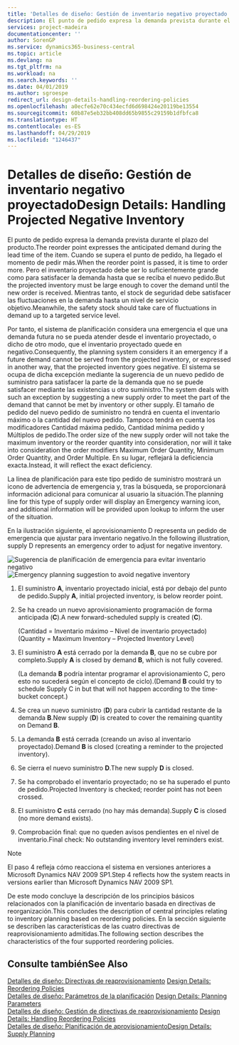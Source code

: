 ```yaml
---
title: 'Detalles de diseño: Gestión de inventario negativo proyectado | Documentos de Microsoft'
description: El punto de pedido expresa la demanda prevista durante el plazo del producto. Cuando se supera el punto de pedido, ha llegado el momento de pedir más. Pero el inventario proyectado debe ser lo suficientemente grande como para satisfacer la demanda hasta que se reciba el nuevo pedido. Mientras tanto, el stock de seguridad debe satisfacer las fluctuaciones en la demanda hasta un nivel de servicio objetivo.
services: project-madeira
documentationcenter: ''
author: SorenGP
ms.service: dynamics365-business-central
ms.topic: article
ms.devlang: na
ms.tgt_pltfrm: na
ms.workload: na
ms.search.keywords: ''
ms.date: 04/01/2019
ms.author: sgroespe
redirect_url: design-details-handling-reordering-policies
ms.openlocfilehash: a0ecfe62e70c434ecfd6d698424e20119be13554
ms.sourcegitcommit: 60b87e5eb32bb408dd65b9855c29159b1dfbfca8
ms.translationtype: HT
ms.contentlocale: es-ES
ms.lasthandoff: 04/29/2019
ms.locfileid: "1246437"
---
```

# <a name="design-details-handling-projected-negative-inventory"></a><span data-ttu-id="f0e7a-106">Detalles de diseño: Gestión de inventario negativo proyectado</span><span class="sxs-lookup"><span data-stu-id="f0e7a-106">Design Details: Handling Projected Negative Inventory</span></span>
<span data-ttu-id="f0e7a-107">El punto de pedido expresa la demanda prevista durante el plazo del producto.</span><span class="sxs-lookup"><span data-stu-id="f0e7a-107">The reorder point expresses the anticipated demand during the lead time of the item.</span></span> <span data-ttu-id="f0e7a-108">Cuando se supera el punto de pedido, ha llegado el momento de pedir más.</span><span class="sxs-lookup"><span data-stu-id="f0e7a-108">When the reorder point is passed, it is time to order more.</span></span> <span data-ttu-id="f0e7a-109">Pero el inventario proyectado debe ser lo suficientemente grande como para satisfacer la demanda hasta que se reciba el nuevo pedido.</span><span class="sxs-lookup"><span data-stu-id="f0e7a-109">But the projected inventory must be large enough to cover the demand until the new order is received.</span></span> <span data-ttu-id="f0e7a-110">Mientras tanto, el stock de seguridad debe satisfacer las fluctuaciones en la demanda hasta un nivel de servicio objetivo.</span><span class="sxs-lookup"><span data-stu-id="f0e7a-110">Meanwhile, the safety stock should take care of fluctuations in demand up to a targeted service level.</span></span>  

 <span data-ttu-id="f0e7a-111">Por tanto, el sistema de planificación considera una emergencia el que una demanda futura no se pueda atender desde el inventario proyectado, o dicho de otro modo, que el inventario proyectado quede en negativo.</span><span class="sxs-lookup"><span data-stu-id="f0e7a-111">Consequently, the planning system considers it an emergency if a future demand cannot be served from the projected inventory, or expressed in another way, that the projected inventory goes negative.</span></span> <span data-ttu-id="f0e7a-112">El sistema se ocupa de dicha excepción mediante la sugerencia de un nuevo pedido de suministro para satisfacer la parte de la demanda que no se puede satisfacer mediante las existencias u otro suministro.</span><span class="sxs-lookup"><span data-stu-id="f0e7a-112">The system deals with such an exception by suggesting a new supply order to meet the part of the demand that cannot be met by inventory or other supply.</span></span> <span data-ttu-id="f0e7a-113">El tamaño de pedido del nuevo pedido de suministro no tendrá en cuenta el inventario máximo o la cantidad del nuevo pedido. Tampoco tendrá en cuenta los modificadores Cantidad máxima pedido, Cantidad mínima pedido y Múltiplos de pedido.</span><span class="sxs-lookup"><span data-stu-id="f0e7a-113">The order size of the new supply order will not take the maximum inventory or the reorder quantity into consideration, nor will it take into consideration the order modifiers Maximum Order Quantity, Minimum Order Quantity, and Order Multiple.</span></span> <span data-ttu-id="f0e7a-114">En su lugar, reflejará la deficiencia exacta.</span><span class="sxs-lookup"><span data-stu-id="f0e7a-114">Instead, it will reflect the exact deficiency.</span></span>  

 <span data-ttu-id="f0e7a-115">La línea de planificación para este tipo pedido de suministro mostrará un icono de advertencia de emergencia y, tras la búsqueda, se proporcionará información adicional para comunicar al usuario la situación.</span><span class="sxs-lookup"><span data-stu-id="f0e7a-115">The planning line for this type of supply order will display an Emergency warning icon, and additional information will be provided upon lookup to inform the user of the situation.</span></span>  

 <span data-ttu-id="f0e7a-116">En la ilustración siguiente, el aprovisionamiento D representa un pedido de emergencia que ajustar para inventario negativo.</span><span class="sxs-lookup"><span data-stu-id="f0e7a-116">In the following illustration, supply D represents an emergency order to adjust for negative inventory.</span></span>  

 <span data-ttu-id="f0e7a-117">![Sugerencia de planificación de emergencia para evitar inventario negativo](media/nav_app_supply_planning_2_negative_inventory.png "Sugerencia de planificación de emergencia para evitar inventario negativo")</span><span class="sxs-lookup"><span data-stu-id="f0e7a-117">![Emergency planning suggestion to avoid negative inventory](media/nav_app_supply_planning_2_negative_inventory.png "Emergency planning suggestion to avoid negative inventory")</span></span>  

1.  <span data-ttu-id="f0e7a-118">El suministro **A**, inventario proyectado inicial, está por debajo del punto de pedido.</span><span class="sxs-lookup"><span data-stu-id="f0e7a-118">Supply **A**, initial projected inventory, is below reorder point.</span></span>  
2.  <span data-ttu-id="f0e7a-119">Se ha creado un nuevo aprovisionamiento programación de forma anticipada (**C**).</span><span class="sxs-lookup"><span data-stu-id="f0e7a-119">A new forward-scheduled supply is created (**C**).</span></span>  

     <span data-ttu-id="f0e7a-120">(Cantidad = Inventario máximo – Nivel de inventario proyectado)</span><span class="sxs-lookup"><span data-stu-id="f0e7a-120">(Quantity = Maximum Inventory – Projected Inventory Level)</span></span>  
3.  <span data-ttu-id="f0e7a-121">El suministro **A** está cerrado por la demanda **B**, que no se cubre por completo.</span><span class="sxs-lookup"><span data-stu-id="f0e7a-121">Supply **A** is closed by demand **B**, which is not fully covered.</span></span>  

     <span data-ttu-id="f0e7a-122">(La demanda **B** podría intentar programar el aprovisionamiento C, pero esto no sucederá según el concepto de ciclo).</span><span class="sxs-lookup"><span data-stu-id="f0e7a-122">(Demand **B** could try to schedule Supply C in but that will not happen according to the time-bucket concept.)</span></span>  
4.  <span data-ttu-id="f0e7a-123">Se crea un nuevo suministro (**D**) para cubrir la cantidad restante de la demanda **B**.</span><span class="sxs-lookup"><span data-stu-id="f0e7a-123">New supply (**D**) is created to cover the remaining quantity on Demand **B**.</span></span>  
5.  <span data-ttu-id="f0e7a-124">La demanda **B** está cerrada (creando un aviso al inventario proyectado).</span><span class="sxs-lookup"><span data-stu-id="f0e7a-124">Demand **B** is closed (creating a reminder to the projected inventory).</span></span>  
6.  <span data-ttu-id="f0e7a-125">Se cierra el nuevo suministro **D**.</span><span class="sxs-lookup"><span data-stu-id="f0e7a-125">The new supply **D** is closed.</span></span>  
7.  <span data-ttu-id="f0e7a-126">Se ha comprobado el inventario proyectado; no se ha superado el punto de pedido.</span><span class="sxs-lookup"><span data-stu-id="f0e7a-126">Projected Inventory is checked; reorder point has not been crossed.</span></span>  
8.  <span data-ttu-id="f0e7a-127">El suministro **C** está cerrado (no hay más demanda).</span><span class="sxs-lookup"><span data-stu-id="f0e7a-127">Supply **C** is closed (no more demand exists).</span></span>  
9. <span data-ttu-id="f0e7a-128">Comprobación final: que no queden avisos pendientes en el nivel de inventario.</span><span class="sxs-lookup"><span data-stu-id="f0e7a-128">Final check: No outstanding inventory level reminders exist.</span></span>  

> [!NOTE]  
>  <span data-ttu-id="f0e7a-129">El paso 4 refleja cómo reacciona el sistema en versiones anteriores a Microsoft Dynamics NAV 2009 SP1.</span><span class="sxs-lookup"><span data-stu-id="f0e7a-129">Step 4 reflects how the system reacts in versions earlier than Microsoft Dynamics NAV 2009 SP1.</span></span>  

 <span data-ttu-id="f0e7a-130">De este modo concluye la descripción de los principios básicos relacionados con la planificación de inventario basada en directivas de reorganización.</span><span class="sxs-lookup"><span data-stu-id="f0e7a-130">This concludes the description of central principles relating to inventory planning based on reordering policies.</span></span> <span data-ttu-id="f0e7a-131">En la sección siguiente se describen las características de las cuatro directivas de reaprovisionamiento admitidas.</span><span class="sxs-lookup"><span data-stu-id="f0e7a-131">The following section describes the characteristics of the four supported reordering policies.</span></span>  

## <a name="see-also"></a><span data-ttu-id="f0e7a-132">Consulte también</span><span class="sxs-lookup"><span data-stu-id="f0e7a-132">See Also</span></span>  
 <span data-ttu-id="f0e7a-133">[Detalles de diseño: Directivas de reaprovisionamiento](design-details-reordering-policies.md) </span><span class="sxs-lookup"><span data-stu-id="f0e7a-133">[Design Details: Reordering Policies](design-details-reordering-policies.md) </span></span>  
 <span data-ttu-id="f0e7a-134">[Detalles de diseño: Parámetros de la planificación](design-details-planning-parameters.md) </span><span class="sxs-lookup"><span data-stu-id="f0e7a-134">[Design Details: Planning Parameters](design-details-planning-parameters.md) </span></span>  
 <span data-ttu-id="f0e7a-135">[Detalles de diseño: Gestión de directivas de reaprovisionamiento](design-details-handling-reordering-policies.md) </span><span class="sxs-lookup"><span data-stu-id="f0e7a-135">[Design Details: Handling Reordering Policies](design-details-handling-reordering-policies.md) </span></span>  
 [<span data-ttu-id="f0e7a-136">Detalles de diseño: Planificación de aprovisionamiento</span><span class="sxs-lookup"><span data-stu-id="f0e7a-136">Design Details: Supply Planning</span></span>](design-details-supply-planning.md)

